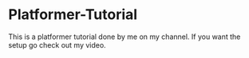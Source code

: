 # Platformer-Tutorial
This is a platformer tutorial done by me on my channel.
If you want the setup go check out my video.
